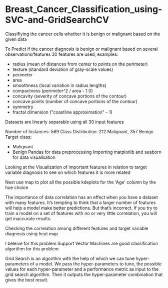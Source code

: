 # Breast_Cancer_Classification_using-SVC-and-GridSearchCV
Classifiying the cancer cells whether it is benign or malignant based on the given data

To Predict if the cancer diagnosis is benign or malignant based on several observations/features
30 features are used, examples:

  - radius (mean of distances from center to points on the perimeter)
  - texture (standard deviation of gray-scale values)
  - perimeter
  - area
  - smoothness (local variation in radius lengths)
  - compactness (perimeter^2 / area - 1.0)
  - concavity (severity of concave portions of the contour)
  - concave points (number of concave portions of the contour)
  - symmetry 
  - fractal dimension ("coastline approximation" - 1)

Datasets are linearly separable using all 30 input features

Number of Instances: 569
Class Distribution: 212 Malignant, 357 Benign
Target class:
   - Malignant
   - Benign
Pandas for data preprocessing
Importing matplotlib and seaborn for data visualisation

Looking at the Visualization of important features in relation to target variable diagnosis to see on which features it is more related

Next use map to plot all the possible kdeplots for the 'Age' column by the hue choice

The importance of data correlation has an effect when you have a dataset with many features. 
It’s tempting to think that a larger number of features will help a model make better predictions. But that’s incorrect.
If you try to train a model on a set of features with no or very little correlation, you will get inaccurate results.

Checking the correlation among different features and target variable diagnosis using heat map

I beleive for this problem Support Vector Machines are good classification algorithm for this problem

Grid Search is an algorithm with the help of which we can tune hyper-parameters of a model. 
We pass the hyper-parameters to tune, the possible values for each hyper-parameter and a performance metric as input to the grid search algorithm. 
Then it outputs the hyper-parameter combination that gives the best result.
